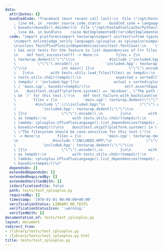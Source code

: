 ```yaml
---
data:
  attributes: {}
  bundledCode: "Traceback (most recent call last):\n  File \"/opt/hostedtoolcache/Python/3.8.5/x64/lib/python3.8/site-packages/onlinejudge_verify/documentation/build.py\"\
    , line 64, in _render_source_code_stat\n    bundled_code = language.bundle(stat.path,\
    \ basedir=basedir).decode()\n  File \"/opt/hostedtoolcache/Python/3.8.5/x64/lib/python3.8/site-packages/onlinejudge_verify/languages/python.py\"\
    , line 84, in bundle\n    raise NotImplementedError\nNotImplementedError\n"
  code: "import platform\nimport textwrap\nimport unittest\nfrom typing import *\n\
    \nimport onlinejudge_verify.languages.cplusplus as cplusplus\nimport tests.utils\n\
    \n\nclass TestCPlusPlusListDependencies(unittest.TestCase):\n    \"\"\"TestCPlusPlusListDependencies\
    \ has unit tests for the feature to list dependencies of C++ files.\n    \"\"\"\
    \n    def test_success(self) -> None:\n        files = {\n            'main.cpp':\
    \ textwrap.dedent(\"\"\"\\\n                #include \"included.hpp\"\n      \
    \          \"\"\").encode(),\n            'included.hpp': textwrap.dedent(\"\"\
    \"\\\n                int main() {}\n                \"\"\").encode(),\n     \
    \   }\n\n        with tests.utils.load_files(files) as tempdir:\n            with\
    \ tests.utils.chdir(tempdir):\n                expected = sorted([tempdir / 'main.cpp',\
    \ tempdir / 'included.hpp'])\n                actual = sorted(cplusplus.CPlusPlusLanguage().list_dependencies(tempdir\
    \ / 'main.cpp', basedir=tempdir))\n                self.assertEqual(actual, expected)\n\
    \n    @unittest.skipIf(platform.system() == 'Windows', \"The path separator should\
    \ be '/' for this test.\")\n    def test_failure_with_backslash(self) -> None:\n\
    \        files = {\n            'main.cpp': textwrap.dedent(\"\"\"\\\n       \
    \         #include \".\\\\included.hpp\"\n                \"\"\").encode(),\n\
    \            'included.hpp': textwrap.dedent(\"\"\"\\\n                int main()\
    \ {}\n                \"\"\").encode(),\n        }\n\n        with tests.utils.load_files(files={})\
    \ as tempdir:\n            with tests.utils.chdir(tempdir):\n                self.assertRaises(Exception,\
    \ lambda: cplusplus.CPlusPlusLanguage().list_dependencies(tempdir / 'main.cpp',\
    \ basedir=tempdir))\n\n    @unittest.skipIf(platform.system() in ('Windows', 'Darwin'),\
    \ \"The filesystem should be case-sensitive for this test.\")\n    def test_failure_with_case_insensitive(self)\
    \ -> None:\n        files = {\n            'main.cpp': textwrap.dedent(\"\"\"\\\
    \n                #include \"INCLUDED.HPP\"\n                \"\"\").encode(),\n\
    \            'included.hpp': textwrap.dedent(\"\"\"\\\n                int main()\
    \ {}\n                \"\"\").encode(),\n        }\n\n        with tests.utils.load_files(files={})\
    \ as tempdir:\n            with tests.utils.chdir(tempdir):\n                self.assertRaises(Exception,\
    \ lambda: cplusplus.CPlusPlusLanguage().list_dependencies(tempdir / 'main.cpp',\
    \ basedir=tempdir))\n"
  dependsOn: []
  extendedDependsOn: []
  extendedRequiredBy: []
  extendedVerifiedWith: []
  isVerificationFile: false
  path: tests/test_cplusplus.py
  requiredBy: []
  timestamp: '1970-01-01 00:00:00+00:00'
  verificationStatus: LIBRARY_NO_TESTS
  verificationStatusIcon: ':warning:'
  verifiedWith: []
documentation_of: tests/test_cplusplus.py
layout: document
redirect_from:
- /library/tests/test_cplusplus.py
- /library/tests/test_cplusplus.py.html
title: tests/test_cplusplus.py
---
```


